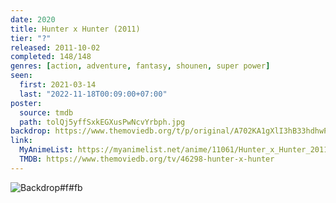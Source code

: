 ```yaml
---
date: 2020
title: Hunter x Hunter (2011)
tier: "?"
released: 2011-10-02
completed: 148/148
genres: [action, adventure, fantasy, shounen, super power]
seen:
  first: 2021-03-14
  last: "2022-11-18T00:09:00+07:00"
poster:
  source: tmdb
  path: tolQj5yffSxkEGXusPwNcvYrbph.jpg
backdrop: https://www.themoviedb.org/t/p/original/A702KA1gXlI3hB33hdhwPM708pY.jpg
link:
  MyAnimeList: https://myanimelist.net/anime/11061/Hunter_x_Hunter_2011
  TMDB: https://www.themoviedb.org/tv/46298-hunter-x-hunter
---
```


![Backdrop#f#fb](https://www.themoviedb.org/t/p/original/rAQy7uX1SVJAKMN02i6OtlrRsDY.jpg "Source: TMDB")
